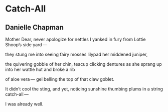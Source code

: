 # Catch-All
## Danielle Chapman
Mother Dear, never apologize for nettles
I yanked in fury
from Lottie Shoop’s side yard —

they stung me into seeing
fairy mosses lilypad
her middened juniper,

the quivering gobble of her chin,
teacup clicking dentures as she sprang
up into her wattle hut
and broke a rib

of aloe vera —
gel belling the top of that claw goblet.

It didn’t cool the sting, and yet, noticing
sunshine thumbing plums in a string
catch-all —

I was already well.